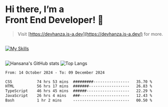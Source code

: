 # Hi there, I’m a<br>Front End Developer! 👋
> Visit [https://devhanza.is-a.dev](https://devhanza.is-a.dev/) for more.

##
[![My Skills](https://skillicons.dev/icons?i=html,css,js,tailwind,sass,bootstrap,ts,angular,nodejs,express,py,wordpress,figma,ps)](https://hansana.is-a.dev)
##
![Hansana's GitHub stats](https://github-readme-stats.vercel.app/api?username=DevHanza\&hide=issues\&show_icons=true&theme=dark)
![Top Langs](https://github-readme-stats.vercel.app/api/top-langs/?username=DevHanza\&layout=compact&theme=dark)

<!--START_SECTION:waka-->

```txt
From: 14 October 2024 - To: 09 December 2024

CSS           74 hrs 53 mins  #########----------------   35.70 %
HTML          56 hrs 17 mins  #######------------------   26.83 %
TypeScript    46 hrs 45 mins  ######-------------------   22.29 %
JavaScript    26 hrs 4 mins   ###----------------------   12.43 %
Bash          1 hr 2 mins     -------------------------   00.50 %
```

<!--END_SECTION:waka-->

